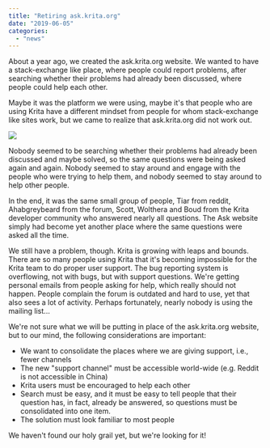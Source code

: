 ```yaml
---
title: "Retiring ask.krita.org"
date: "2019-06-05"
categories: 
  - "news"
---
```


About a year ago, we created the ask.krita.org website. We wanted to have a stack-exchange like place, where people could report problems, after searching whether their problems had already been discussed, where people could help each other.

Maybe it was the platform we were using, maybe it's that people who are using Krita have a different mindset from people for whom stack-exchange like sites work, but we came to realize that ask.krita.org did not work out.

[![](../images/ask.png)](https://krita.org/wp-content/uploads/2019/06/ask.png)

Nobody seemed to be searching whether their problems had already been discussed and maybe solved, so the same questions were being asked again and again. Nobody seemed to stay around and engage with the people who were trying to help them, and nobody seemed to stay around to help other people.

In the end, it was the same small group of people, Tiar from reddit, Ahabgreybeard from the forum, Scott, Wolthera and Boud from the Krita developer community who answered nearly all questions. The Ask website simply had become yet another place where the same questions were asked all the time.

We still have a problem, though. Krita is growing with leaps and bounds. There are so many people using Krita that it's becoming impossible for the Krita team to do proper user support. The bug reporting system is overflowing, not with bugs, but with support questions. We're getting personal emails from people asking for help, which really should not happen. People complain the forum is outdated and hard to use, yet that also sees a lot of activity. Perhaps fortunately, nearly nobody is using the mailing list...

We're not sure what we will be putting in place of the ask.krita.org website, but to our mind, the following considerations are important:

- We want to consolidate the places where we are giving support, i.e., fewer channels
- The new "support channel" must be accessible world-wide (e.g. Reddit is not accessible in China)
- Krita users must be encouraged to help each other
- Search must be easy, and it must be easy to tell people that their question has, in fact, already be answered, so questions must be consolidated into one item.
- The solution must look familiar to most people

We haven't found our holy grail yet, but we're looking for it!
